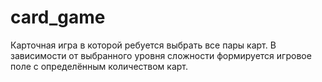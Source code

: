 # card_game
Карточная игра в которой ребуется выбрать все пары карт. 
В зависимости от выбранного уровня сложности формируется игровое поле с определённым количеством карт.
